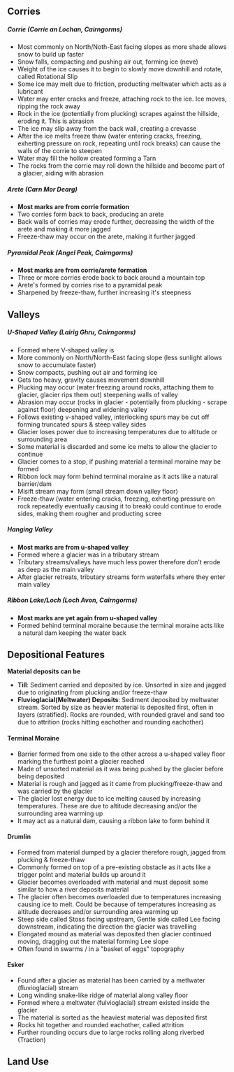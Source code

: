 ## Corries
##### Corrie (Corrie an Lochan, Cairngorms)
* Most commonly on North/Noth-East facing slopes as more shade allows snow to build up faster
* Snow falls, compacting and pushing air out, forming ice (neve)
* Weight of the ice causes it to begin to slowly move downhill and rotate, called Rotational Slip
* Some ice may melt due to friction, producting meltwater which acts as a lubricant
* Water may enter cracks and freeze, attaching rock to the ice. Ice moves, ripping the rock away
* Rock in the ice (potentially from plucking) scrapes against the hillside, eroding it. This is abrasion
* The ice may slip away from the back wall, creating a crevasse
* After the ice melts freeze thaw (water entering cracks, freezing, exherting pressure on rock, repeating until rock breaks) can cause the walls of the corrie to steepen
* Water may fill the hollow created forming a Tarn
* The rocks from the corrie may roll down the hillside and become part of a glacier, aiding with abrasion

##### Arete (Carn Mor Dearg)
* **Most marks are from corrie formation**
* Two corries form back to back, producing an arete
* Back walls of corries may erode further, decreasing the width of the arete and making it more jagged
* Freeze-thaw may occur on the arete, making it further jagged

##### Pyramidal Peak (Angel Peak, Cairngorms)
* **Most marks are from corrie/arete formation**
* Three or more corries erode back to back around a mountain top
* Arete's formed by corries rise to a pyramidal peak
* Sharpened by freeze-thaw, further increasing it's steepness


## Valleys
##### U-Shaped Valley (Lairig Ghru, Cairngorms)
* Formed where V-shaped valley is
* More commonly on North/North-East facing slope (less sunlight allows snow to accumulate faster)
* Snow compacts, pushing out air and forming ice
* Gets too heavy, gravity causes movement downhill
* Plucking may occur (water freezing around rocks, attaching them to glacier, glacier rips them out) steepening walls of valley
* Abrasion may occur (rocks in glacier - potentially from plucking - scrape against floor) deepening and widening valley
* Follows existing v-shaped valley, interlocking spurs may be cut off forming truncated spurs & steep valley sides
* Glacier loses power due to increasing temperatures due to altitude or surrounding area
* Some material is discarded and some ice melts to allow the glacier to continue
* Glacier comes to a stop, if pushing material a terminal moraine may be formed
* Ribbon lock may form behind terminal moraine as it acts like a natural barrier/dam
* Misift stream may form (small stream down valley floor)
* Freeze-thaw (water entering cracks, freezing, exherting pressure on rock repeatedly eventually causing it to break) could continue to erode sides, making them rougher and producting scree

##### Hanging Valley
* **Most marks are from u-shaped valley**
* Formed where a glacier was in a tributary stream
* Tributary streams/valleys have much less power therefore don't erode as deep as the main valley
* After glacier retreats, tributary streams form waterfalls where they enter main valley

##### Ribbon Lake/Loch (Loch Avon, Cairngorms)
* **Most marks are yet again from u-shaped valley**
* Formed behind terminal moraine because the terminal moraine acts like a natural dam keeping the water back

## Depositional Features
**Material deposits can be**
- **Till**: Sediment carried and deposited by ice. Unsorted in size and jagged due to originating from plucking and/or freeze-thaw
- **Fluvioglacial(Meltwater) Deposits**: Sediment deposited by meltwater stream. Sorted by size as heavier material is deposited first, often in layers (stratified). Rocks are rounded, with rounded gravel and sand too due to attrition (rocks hitting eachother and rounding eachother)

#### Terminal Moraine
* Barrier formed from one side to the other across a u-shaped valley floor marking the furthest point a glacier reached
* Made of unsorted material as it was being pushed by the glacier before being deposited
* Material is rough and jagged as it came from plucking/freeze-thaw and was carried by the glacier
* The glacier lost energy due to ice melting caused by increasing temperatures. These are due to altitude decreasing and/or the surrounding area warming up
* It may act as a natural dam, causing a ribbon lake to form behind it

#### Drumlin
* Formed from material dumped by a glacier therefore rough, jagged from plucking & freeze-thaw
* Commonly formed on top of a pre-existing obstacle as it acts like a trigger point and material builds up around it 
* Glacier becomes overloaded with material and must deposit some similar to how a river deposits material
* The glacier often becomes overloaded due to temperatures increasing causing ice to melt. Could be because of temperatures increasing as altitude decreases and/or surrounding area warming up
* Steep side called Stoss facing upstream, Gentle side called Lee facing downstream, indicating the direction the glacier was travelling
* Elongated mound as material was deposited then glacier continued moving, dragging out the material forming Lee slope
* Often found in swarms / in a "basket of eggs" topography

#### Esker
* Found after a glacier as material has been carried by a metlwater (fluvioglacial) stream
* Long winding snake-like ridge of material along valley floor
* Formed where a meltwater (fulvioglacial) stream existed inside the glacier
* The material is sorted as the heaviest material was deposited first
* Rocks hit together and rounded eachother, called attrition
* Further rounding occurs due to large rocks rolling along riverbed (Traction)

## Land Use